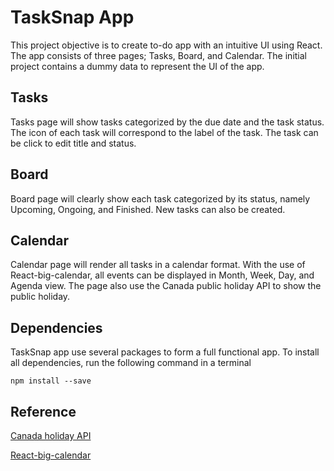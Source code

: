 # TaskSnap App
This project objective is to create to-do app with an intuitive UI using React. The app consists of three pages; Tasks, Board, and Calendar. The initial project contains a dummy data to represent the UI of the app.

## Tasks
Tasks page will show tasks categorized by the due date and the task status. The icon of each task will correspond to the label of the task. The task can be click to edit title and status.

## Board
Board page will clearly show each task categorized by its status, namely Upcoming, Ongoing, and Finished. New tasks can also be created.

## Calendar
Calendar page will render all tasks in a calendar format. With the use of React-big-calendar, all events can be displayed in Month, Week, Day, and Agenda view. The page also use the Canada public holiday API to show the public holiday.

## Dependencies
TaskSnap app use several packages to form a full functional app. To install all dependencies, run the following command in a terminal
```
npm install --save
```

## Reference
[Canada holiday API](https://canada-holidays.ca/api)

[React-big-calendar](https://github.com/jquense/react-big-calendar)

